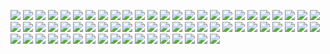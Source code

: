 ![](https://gitlab.com/ntrungcn/3006/-/raw/master/05.jpg)
![](https://gitlab.com/ntrungcn/3006/-/raw/master/06.jpg)
![](https://gitlab.com/ntrungcn/3006/-/raw/master/07.jpg)
![](https://gitlab.com/ntrungcn/3006/-/raw/master/08.jpg)
![](https://gitlab.com/ntrungcn/3006/-/raw/master/09.jpg)
![](https://gitlab.com/ntrungcn/3006/-/raw/master/10.jpg)
![](https://gitlab.com/ntrungcn/3006/-/raw/master/11.jpg)
![](https://gitlab.com/ntrungcn/3006/-/raw/master/12.jpg)
![](https://gitlab.com/ntrungcn/3006/-/raw/master/13.jpg)
![](https://gitlab.com/ntrungcn/3006/-/raw/master/14.jpg)
![](https://gitlab.com/ntrungcn/3006/-/raw/master/15.jpg)
![](https://gitlab.com/ntrungcn/3006/-/raw/master/16.jpg)
![](https://gitlab.com/ntrungcn/3006/-/raw/master/17.jpg)
![](https://gitlab.com/ntrungcn/3006/-/raw/master/18.jpg)
![](https://gitlab.com/ntrungcn/3006/-/raw/master/19.jpg)
![](https://gitlab.com/ntrungcn/3006/-/raw/master/20.jpg)
![](https://gitlab.com/ntrungcn/3006/-/raw/master/21.jpg)
![](https://gitlab.com/ntrungcn/3006/-/raw/master/22.jpg)
![](https://gitlab.com/ntrungcn/3006/-/raw/master/23.jpg)
![](https://gitlab.com/ntrungcn/3006/-/raw/master/24.jpg)
![](https://gitlab.com/ntrungcn/3006/-/raw/master/25.jpg)
![](https://gitlab.com/ntrungcn/3006/-/raw/master/26.jpg)
![](https://gitlab.com/ntrungcn/3006/-/raw/master/27.jpg)
![](https://gitlab.com/ntrungcn/3006/-/raw/master/28.jpg)
![](https://gitlab.com/ntrungcn/3006/-/raw/master/29.jpg)
![](https://gitlab.com/ntrungcn/3006/-/raw/master/30.jpg)
![](https://gitlab.com/ntrungcn/3006/-/raw/master/31.jpg)
![](https://gitlab.com/ntrungcn/3006/-/raw/master/32.jpg)
![](https://gitlab.com/ntrungcn/3006/-/raw/master/33.jpg)
![](https://gitlab.com/ntrungcn/3006/-/raw/master/34.jpg)
![](https://gitlab.com/ntrungcn/3006/-/raw/master/35.jpg)
![](https://gitlab.com/ntrungcn/3006/-/raw/master/36.jpg)
![](https://gitlab.com/ntrungcn/3006/-/raw/master/37.jpg)
![](https://gitlab.com/ntrungcn/3006/-/raw/master/38.jpg)
![](https://gitlab.com/ntrungcn/3006/-/raw/master/39.jpg)
![](https://gitlab.com/ntrungcn/3006/-/raw/master/40.jpg)
![](https://gitlab.com/ntrungcn/3006/-/raw/master/41.jpg)
![](https://gitlab.com/ntrungcn/3006/-/raw/master/42.jpg)
![](https://gitlab.com/ntrungcn/3006/-/raw/master/43.jpg)
![](https://gitlab.com/ntrungcn/3006/-/raw/master/44.jpg)
![](https://gitlab.com/ntrungcn/3006/-/raw/master/45.jpg)
![](https://gitlab.com/ntrungcn/3006/-/raw/master/46.jpg)
![](https://gitlab.com/ntrungcn/3006/-/raw/master/47.jpg)
![](https://gitlab.com/ntrungcn/3006/-/raw/master/48.jpg)
![](https://gitlab.com/ntrungcn/3006/-/raw/master/49.jpg)
![](https://gitlab.com/ntrungcn/3006/-/raw/master/50.jpg)
![](https://gitlab.com/ntrungcn/3006/-/raw/master/51.jpg)
![](https://gitlab.com/ntrungcn/3006/-/raw/master/52.jpg)
![](https://gitlab.com/ntrungcn/3006/-/raw/master/53.jpg)
![](https://gitlab.com/ntrungcn/3006/-/raw/master/54.jpg)
![](https://gitlab.com/ntrungcn/3006/-/raw/master/55.jpg)
![](https://gitlab.com/ntrungcn/3006/-/raw/master/56.jpg)
![](https://gitlab.com/ntrungcn/3006/-/raw/master/57.jpg)
![](https://gitlab.com/ntrungcn/3006/-/raw/master/58.jpg)
![](https://gitlab.com/ntrungcn/3006/-/raw/master/59.jpg)
![](https://gitlab.com/ntrungcn/3006/-/raw/master/60.jpg)
![](https://gitlab.com/ntrungcn/3006/-/raw/master/61.jpg)
![](https://gitlab.com/ntrungcn/3006/-/raw/master/62.jpg)
![](https://gitlab.com/ntrungcn/3006/-/raw/master/63.jpg)
![](https://gitlab.com/ntrungcn/3006/-/raw/master/64.jpg)
![](https://gitlab.com/ntrungcn/3006/-/raw/master/65.jpg)
![](https://gitlab.com/ntrungcn/3006/-/raw/master/66.jpg)
![](https://gitlab.com/ntrungcn/3006/-/raw/master/67.jpg)
![](https://gitlab.com/ntrungcn/3006/-/raw/master/01.jpg)
![](https://gitlab.com/ntrungcn/3006/-/raw/master/02.jpg)
![](https://gitlab.com/ntrungcn/3006/-/raw/master/03.jpg)
![](https://gitlab.com/ntrungcn/3006/-/raw/master/04.jpg)
